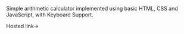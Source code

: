 Simple arithmetic calculator implemented using basic HTML, CSS and JavaScript, with Keyboard Support.

Hosted link-> 
